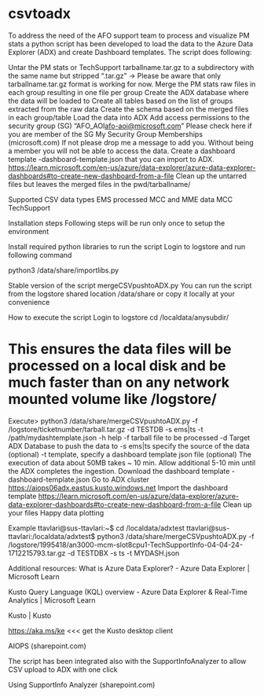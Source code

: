 # csvtoadx

To address the need of the AFO support team to process and visualize PM stats a python script has been developed to load the data to the Azure Data Explorer (ADX) and create Dashboard templates. The script does following:

Untar the PM stats or TechSupport tarballname.tar.gz to a subdirectory with the same name but stripped “.tar.gz” →<tarballname>
Please be aware that only tarballname.tar.gz format is working for now.
Merge the PM stats raw files in each group resulting in one file per group
Create the ADX database where the data will be loaded to
Create all tables based on the list of groups extracted from the raw data
Create the schema based on the merged files in each group/table
Load the data into ADX
Add access permissions to the security group (SG) “AFO_AOI<afo-aoi@microsoft.com>” Please check here if you are member of the SG My Security Group Memberships (microsoft.com) If not please drop me a message to add you. Without being a member you will not be able to access the data. 
Create a dashboard template <DBNAME>-dashboard-template.json that you can import to ADX. https://learn.microsoft.com/en-us/azure/data-explorer/azure-data-explorer-dashboards#to-create-new-dashboard-from-a-file
Clean up the untarred files but leaves the merged files in the pwd/tarballname/
 

Supported CSV data types
EMS processed MCC and MME data
MCC TechSupport
 

Installation steps
Following steps will be run only once to setup the environment

 

Install required python libraries to run the script
Login to logstore and run following command

python3 /data/share/importlibs.py
 

Stable version of the script mergeCSVpushtoADX.py
You can run the script from the logstore shared location /data/share or copy it locally at your convenience

 

How to execute the script
Login to logstore 
cd /localdata/anysubdir/ 

# This ensures the data files will be processed on a local disk and be much faster than on any network mounted volume like /logstore/

Execute> python3 /data/share/mergeCSVpushtoADX.py -f /logstore/ticketnumber/tarball.tar.gz -d TESTDB -s ems|ts -t /path/mydashtemplate.json
-h help
-f tarball file to be processed
-d Target ADX Database to push the data to
-s ems|ts specify the source of the data (optional)
-t template, specify a dashboard template json file (optional)
The execution of data about 50MB takes ~ 10 min. Allow additional 5-10 min until the ADX completes the ingestion.
Download the dashboard template <DBNAME>-dashboard-template.json
Go to ADX cluster https://aiops06adx.eastus.kusto.windows.net
Import the dashboard template https://learn.microsoft.com/en-us/azure/data-explorer/azure-data-explorer-dashboards#to-create-new-dashboard-from-a-file
Clean up your files
Happy data plotting
 

Example
ttavlari@sus-ttavlari:~$ cd /localdata/adxtest
ttavlari@sus-ttavlari:/localdata/adxtest$ python3 /data/share/mergeCSVpushtoADX.py -f /logstore/1995418/an3000-mcm-slot8cpu1-TechSupportInfo-04-04-24-1712215793.tar.gz -d TESTDBX -s ts -t MYDASH.json
 
 

Additional resources:
What is Azure Data Explorer? - Azure Data Explorer | Microsoft Learn

Kusto Query Language (KQL) overview - Azure Data Explorer & Real-Time Analytics | Microsoft Learn

Kusto | Kusto

https://aka.ms/ke <<< get the Kusto desktop client

AIOPS (sharepoint.com)

 

The script has been integrated also with the SupportInfoAnalyzer to allow CSV upload to ADX with one click

Using SupportInfo Analyzer (sharepoint.com)
